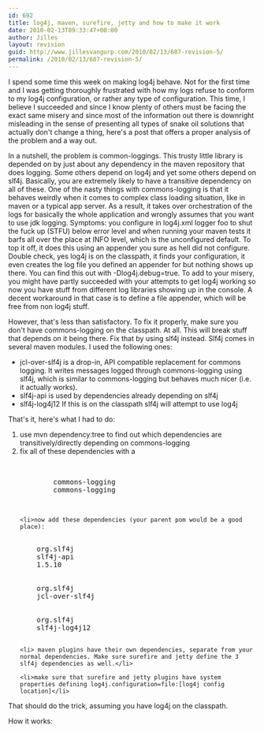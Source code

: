 ```yaml
---
id: 692
title: log4j, maven, surefire, jetty and how to make it work
date: 2010-02-13T09:33:47+00:00
author: Jilles
layout: revision
guid: http://www.jillesvangurp.com/2010/02/13/687-revision-5/
permalink: /2010/02/13/687-revision-5/
---
```

I spend some time this week on making log4j behave. Not for the first time and I was getting thoroughly frustrated with how my logs refuse to conform to my log4j configuration, or rather any type of configuration. This time, I believe I succeeded and since I know plenty of others must be facing the exact same misery and since most of the information out there is downright misleading in the sense of presenting all types of snake oil solutions that actually don't change a thing, here's a post that offers a proper analysis of the problem and a way out.

In a nutshell, the problem is common-loggings. This trusty little library is depended on by just about any dependency in the maven repository that does logging. Some others depend on log4j and yet some others depend on slf4j. Basically, you are extremely likely to have a transitive dependency on all of these. One of the nasty things with commons-logging is that it behaves weirdly when it comes to complex class loading situation, like in maven or a typical app server. As a result, it takes over orchestration of the logs for basically the whole application and wrongly assumes that you want to use jdk logging. Symptoms: you configure in log4j.xml logger foo to shut the fuck up (STFU) below error level and when running your maven tests it barfs all over the place at INFO level, which is the unconfigured default. To top it off, it does this using an appender you sure as hell did not configure. Double check, yes log4j is on the classpath, it finds your configuration, it even creates the log file you defined an appender for but nothing shows up there. You can find this out with -Dlog4j.debug=true. To add to your misery, you might have partly succeeded with your attempts to get log4j working so now you have stuff from different log libraries showing up in the console. A decent workaround in that case is to define a file appender, which will be free from non log4j stuff.

However, that's less than satisfactory. To fix it properly, make sure you don't have commons-logging on the classpath. At all. This will break stuff that depends on it being there. Fix that by using slf4j instead. Slf4j comes in several maven modules. I used the following ones:

<ul>
	<li>jcl-over-slf4j is a drop-in, API compatible replacement for commons logging. It writes messages logged through commons-logging using slf4j, which is similar to commons-logging  but behaves much nicer (i.e. it actually works).</li>
	<li>slf4j-api is used by dependencies already depending on slf4j</li>
	<li>slf4j-log4j12 If this is on the classpath slf4j will attempt to use log4j</li>
</ul>


That's it, here's what I had to do:

<ol>
	<li>use mvn dependency:tree to find out which dependencies are transitively/directly depending on commons-logging</li>
	<li>fix all of these dependencies with a 
<pre lang="xml">
<exclusions>
    <exclusion>
        <groupId>commons-logging</groupId>
        <artifactId>commons-logging</artifactId>
    </exclusion>
</exclusions>
</pre>
</li>

 	<li>now add these dependencies (your parent pom would be a good place):
<pre lang=xml>
<dependency>
    <groupId>org.slf4j</groupId>
    <artifactId>slf4j-api</artifactId>
    <version>1.5.10</version>
</dependency>                
<dependency>
    <groupId>org.slf4j</groupId>
    <artifactId>jcl-over-slf4j</artifactId>
</dependency>
<dependency>
    <groupId>org.slf4j</groupId>
    <artifactId>slf4j-log4j12</artifactId>
</dependency>
</pre>
</li>
          
	<li> maven plugins have their own dependencies, separate from your normal dependencies. Make sure surefire and jetty define the 3 slf4j dependencies as well.</li>

	<li>make sure that surefire and jetty plugins have system properties defining log4j.configuration=file:[log4j config location]</li>

</ol>


That should do the trick, assuming you have log4j on the classpath.

How it works: 